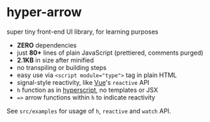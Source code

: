 # hyper-arrow

super tiny front-end UI library, for learning purposes

- **ZERO** dependencies
- just **80+** lines of plain JavaScript (prettiered, comments purged)
- **2.1KB** in size after minified
- no transpiling or building steps
- easy use via `<script module="type">` tag in plain HTML
- signal-style reactivity, like [Vue](https://vuejs.org/api/reactivity-core.html#reactive)'s `reactive` API
- `h` function as in [hyperscript](https://github.com/hyperhype/hyperscript), no templates or JSX
- `=>` arrow functions within `h` to indicate reactivity

See `src/examples` for usage of `h`, `reactive` and `watch` API.
